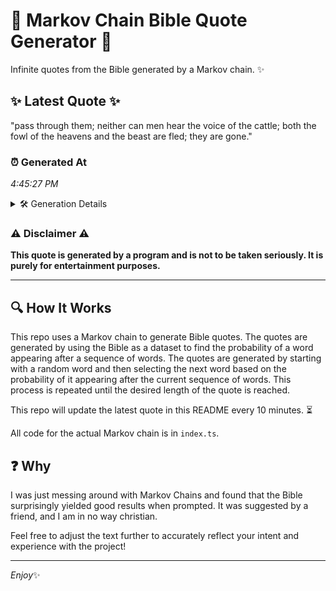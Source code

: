 # 📖 Markov Chain Bible Quote Generator 📖

Infinite quotes from the Bible generated by a Markov chain. ✨

## ✨ Latest Quote ✨
"pass through them; neither can men hear the voice of the cattle; both the fowl of the heavens and the beast are fled; they are gone."

### ⏰ Generated At
*4:45:27 PM*

<details>
    <summary>🛠️ Generation Details</summary>
    <p>
        <strong>🌱 Seed:</strong> pass<br>
        <strong>🔄 Iterations:</strong> 25<br>
        <strong>📜 Context History:</strong><br>[ pass ]: through<br>[ pass, through ]: them;<br>[ pass, through, them; ]: neither<br>[ pass, through, them;, neither ]: can<br>[ pass, through, them;, neither, can ]: men<br>[ pass, through, them;, neither, can, men ]: hear<br>[ through, them;, neither, can, men, hear ]: the<br>[ them;, neither, can, men, hear, the ]: voice<br>[ neither, can, men, hear, the, voice ]: of<br>[ can, men, hear, the, voice, of ]: the<br>[ men, hear, the, voice, of, the ]: cattle;<br>[ hear, the, voice, of, the, cattle; ]: both<br>[ the, voice, of, the, cattle;, both ]: the<br>[ voice, of, the, cattle;, both, the ]: fowl<br>[ of, the, cattle;, both, the, fowl ]: of<br>[ the, cattle;, both, the, fowl, of ]: the<br>[ cattle;, both, the, fowl, of, the ]: heavens<br>[ both, the, fowl, of, the, heavens ]: and<br>[ the, fowl, of, the, heavens, and ]: the<br>[ fowl, of, the, heavens, and, the ]: beast<br>[ of, the, heavens, and, the, beast ]: are<br>[ the, heavens, and, the, beast, are ]: fled;<br>[ heavens, and, the, beast, are, fled; ]: they<br>[ and, the, beast, are, fled;, they ]: are<br>[ the, beast, are, fled;, they, are ]: gone.<br>
    </p>
</details>

### ⚠️ Disclaimer ⚠️
**This quote is generated by a program and is not to be taken seriously. It is purely for entertainment purposes.**

---

## 🔍 How It Works

This repo uses a Markov chain to generate Bible quotes. The quotes are generated by using the Bible as a dataset to find the probability of a word appearing after a sequence of words. The quotes are generated by starting with a random word and then selecting the next word based on the probability of it appearing after the current sequence of words. This process is repeated until the desired length of the quote is reached.

This repo will update the latest quote in this README every 10 minutes. ⏳

All code for the actual Markov chain is in `index.ts`.

## ❓ Why

I was just messing around with Markov Chains and found that the Bible surprisingly yielded good results when prompted. 
It was suggested by a friend, and I am in no way christian.

Feel free to adjust the text further to accurately reflect your intent and experience with the project!

---

*Enjoy*✨
